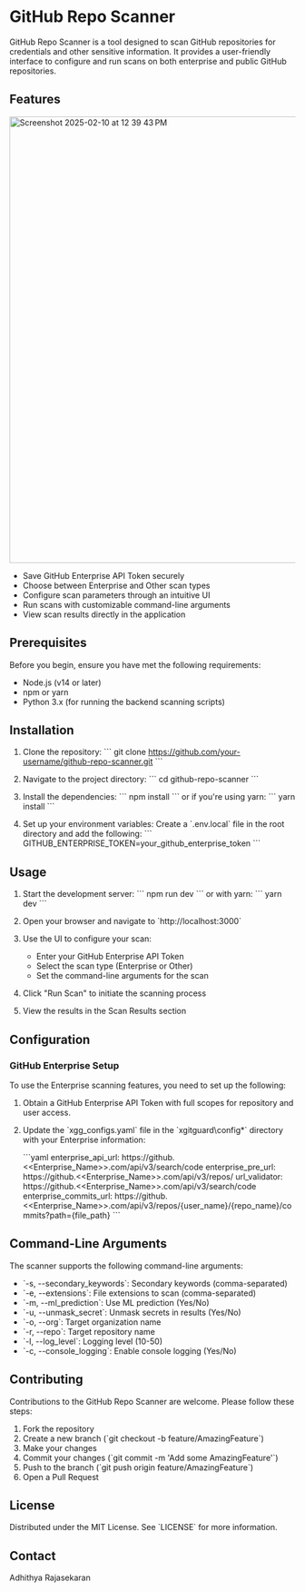 # GitHub Repo Scanner

GitHub Repo Scanner is a tool designed to scan GitHub repositories for credentials and other sensitive information. It provides a user-friendly interface to configure and run scans on both enterprise and public GitHub repositories.

## Features

<img width="786" alt="Screenshot 2025-02-10 at 12 39 43 PM" src="https://github.com/user-attachments/assets/df2568c7-aec2-405a-9b41-3bbaf3289b64" />




- Save GitHub Enterprise API Token securely
- Choose between Enterprise and Other scan types
- Configure scan parameters through an intuitive UI
- Run scans with customizable command-line arguments
- View scan results directly in the application

## Prerequisites

Before you begin, ensure you have met the following requirements:

- Node.js (v14 or later)
- npm or yarn
- Python 3.x (for running the backend scanning scripts)

## Installation

1. Clone the repository:
   \`\`\`
   git clone https://github.com/your-username/github-repo-scanner.git
   \`\`\`

2. Navigate to the project directory:
   \`\`\`
   cd github-repo-scanner
   \`\`\`

3. Install the dependencies:
   \`\`\`
   npm install
   \`\`\`
   or if you're using yarn:
   \`\`\`
   yarn install
   \`\`\`

4. Set up your environment variables:
   Create a \`.env.local\` file in the root directory and add the following:
   \`\`\`
   GITHUB_ENTERPRISE_TOKEN=your_github_enterprise_token
   \`\`\`

## Usage

1. Start the development server:
   \`\`\`
   npm run dev
   \`\`\`
   or with yarn:
   \`\`\`
   yarn dev
   \`\`\`

2. Open your browser and navigate to \`http://localhost:3000\`

3. Use the UI to configure your scan:
   - Enter your GitHub Enterprise API Token
   - Select the scan type (Enterprise or Other)
   - Set the command-line arguments for the scan

4. Click "Run Scan" to initiate the scanning process

5. View the results in the Scan Results section

## Configuration

### GitHub Enterprise Setup

To use the Enterprise scanning features, you need to set up the following:

1. Obtain a GitHub Enterprise API Token with full scopes for repository and user access.
2. Update the \`xgg_configs.yaml\` file in the \`xgitguard\config\*\` directory with your Enterprise information:

   \`\`\`yaml
   enterprise_api_url: https://github.<<Enterprise_Name>>.com/api/v3/search/code
   enterprise_pre_url: https://github.<<Enterprise_Name>>.com/api/v3/repos/
   url_validator: https://github.<<Enterprise_Name>>.com/api/v3/search/code
   enterprise_commits_url: https://github.<<Enterprise_Name>>.com/api/v3/repos/{user_name}/{repo_name}/commits?path={file_path}
   \`\`\`

## Command-Line Arguments

The scanner supports the following command-line arguments:

- \`-s, --secondary_keywords\`: Secondary keywords (comma-separated)
- \`-e, --extensions\`: File extensions to scan (comma-separated)
- \`-m, --ml_prediction\`: Use ML prediction (Yes/No)
- \`-u, --unmask_secret\`: Unmask secrets in results (Yes/No)
- \`-o, --org\`: Target organization name
- \`-r, --repo\`: Target repository name
- \`-l, --log_level\`: Logging level (10-50)
- \`-c, --console_logging\`: Enable console logging (Yes/No)

## Contributing

Contributions to the GitHub Repo Scanner are welcome. Please follow these steps:

1. Fork the repository
2. Create a new branch (\`git checkout -b feature/AmazingFeature\`)
3. Make your changes
4. Commit your changes (\`git commit -m 'Add some AmazingFeature'\`)
5. Push to the branch (\`git push origin feature/AmazingFeature\`)
6. Open a Pull Request

## License

Distributed under the MIT License. See \`LICENSE\` for more information.

## Contact

Adhithya Rajasekaran
